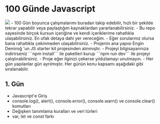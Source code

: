 # 100 Günde Javascript
<img src="https://upload.wikimedia.org/wikipedia/commons/thumb/9/99/Unofficial_JavaScript_logo_2.svg/1024px-Unofficial_JavaScript_logo_2.svg.png">
- 100 Gün boyunca çalışmalarımı buradan takip edebilir, hızlı bir şekilde tekrar yapabilir veya paylaştığım kaynaklardan yararlanabilirsiniz.
- Bu repo sayesinde birçok kursun içeriğine ve kendi içeriklerime rahatlıkla ulaşabilirsiniz. En ufak detaya dahi yer vereceğim. 
- Eğer sorularınız olursa bana rahatlıkla çekinmeden ulaşabilirsiniz.
- Projenin ana yapısı Engin Demiroğ 'un JS starter kit projesinden alınmıştır.
- Projeyi bilgisayarınıza indirirseniz ```npm install``` ile paketleri kurup ```npm run dev``` ile projeyi çalıştırabilirsiniz.
- Proje eğer ilginizi çekerse yıldızlamayı unutmayın.
- Her gün yapılanlar gün ayrılmıştır. Her günün konu kapsamı aşağıdaki gibi sıralanabilir.

## 1. Gün
- Javascript'e Giriş
- console.log(), alert(), console.error(), console.warn() ve console.clear() komutları 
- Değişken tanımlama kuralları ve veri türleri
- var, let ve const farkı
